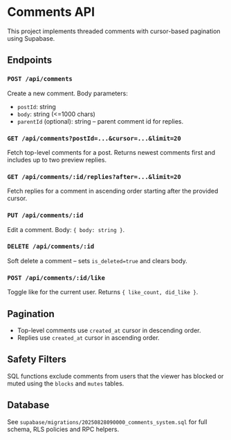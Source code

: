 # Comments API

This project implements threaded comments with cursor-based pagination using Supabase.

## Endpoints

### `POST /api/comments`
Create a new comment. Body parameters:
- `postId`: string
- `body`: string (<=1000 chars)
- `parentId` (optional): string – parent comment id for replies.

### `GET /api/comments?postId=...&cursor=...&limit=20`
Fetch top-level comments for a post. Returns newest comments first and includes up to two preview replies.

### `GET /api/comments/:id/replies?after=...&limit=20`
Fetch replies for a comment in ascending order starting after the provided cursor.

### `PUT /api/comments/:id`
Edit a comment. Body: `{ body: string }`.

### `DELETE /api/comments/:id`
Soft delete a comment – sets `is_deleted=true` and clears body.

### `POST /api/comments/:id/like`
Toggle like for the current user. Returns `{ like_count, did_like }`.

## Pagination
- Top-level comments use `created_at` cursor in descending order.
- Replies use `created_at` cursor in ascending order.

## Safety Filters
SQL functions exclude comments from users that the viewer has blocked or muted using the `blocks` and `mutes` tables.

## Database
See `supabase/migrations/20250828090000_comments_system.sql` for full schema, RLS policies and RPC helpers.

